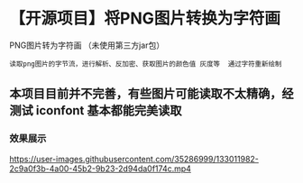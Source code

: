 # 【开源项目】将PNG图片转换为字符画
PNG图片转为字符画
（未使用第三方jar包）
```   
读取png图片的字节流，进行解析、反加密、获取图片的颜色值 灰度等  通过字符重新绘制
```
## 本项目目前并不完善，有些图片可能读取不太精确，经测试 iconfont 基本都能完美读取

### 效果展示



https://user-images.githubusercontent.com/35286999/133011982-2c9a0f3b-4a00-45b2-9b23-2d94da0f174c.mp4

